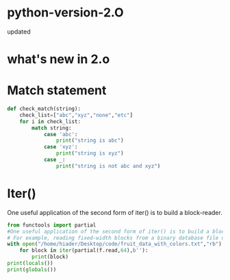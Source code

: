 # python-version-2.O
updated
# what's new in 2.o
# Match statement
```python
def check_match(string):
    check_list=["abc","xyz","none","etc"]
    for i in check_list:
        match string:
            case 'abc':
                print("string is abc")
            case 'xyz':
                print("string is xyz")
            case _:
                print("string is not abc and xyz")
```
# Iter() 
One useful application of the second form of iter() is to build a block-reader. 
```python
from functools import partial
#One useful application of the second form of iter() is to build a block-reader. 
# For example, reading fixed-width blocks from a binary database file until the end of file is reached:
with open("/home/hiader/Desktop/code/fruit_data_with_colors.txt","rb") as f:
    for block in iter(partial(f.read,64),b''):
        print(block)
print(locals())
print(globals())
```
